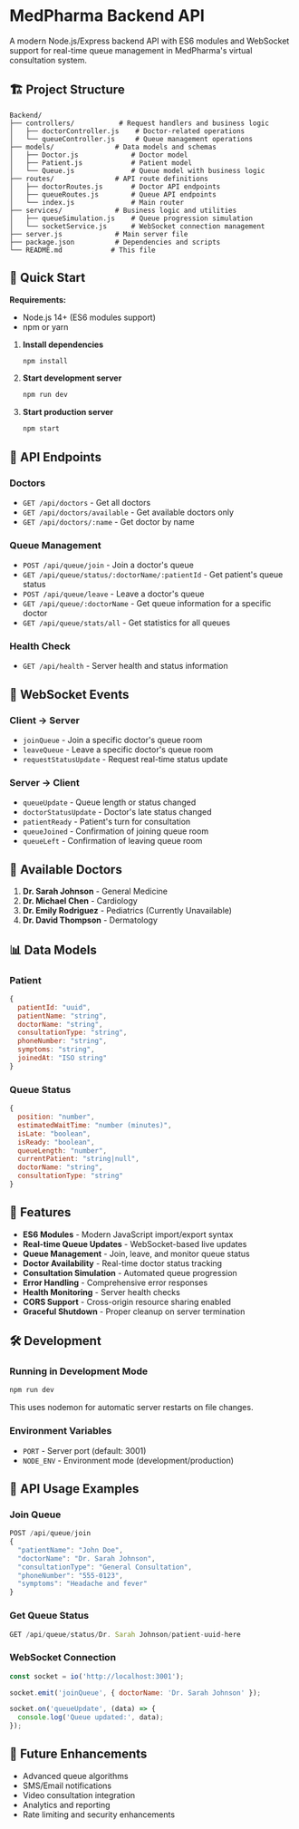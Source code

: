 # MedPharma Backend API

A modern Node.js/Express backend API with ES6 modules and WebSocket support for real-time queue management in MedPharma's virtual consultation system.

## 🏗️ Project Structure

```
Backend/
├── controllers/           # Request handlers and business logic
│   ├── doctorController.js    # Doctor-related operations
│   └── queueController.js     # Queue management operations
├── models/               # Data models and schemas
│   ├── Doctor.js             # Doctor model
│   ├── Patient.js            # Patient model
│   └── Queue.js              # Queue model with business logic
├── routes/               # API route definitions
│   ├── doctorRoutes.js       # Doctor API endpoints
│   ├── queueRoutes.js        # Queue API endpoints
│   └── index.js              # Main router
├── services/             # Business logic and utilities
│   ├── queueSimulation.js    # Queue progression simulation
│   └── socketService.js      # WebSocket connection management
├── server.js             # Main server file
├── package.json          # Dependencies and scripts
└── README.md            # This file
```

## 🚀 Quick Start

**Requirements:**
- Node.js 14+ (ES6 modules support)
- npm or yarn

1. **Install dependencies**
   ```bash
   npm install
   ```

2. **Start development server**
   ```bash
   npm run dev
   ```

3. **Start production server**
   ```bash
   npm start
   ```

## 📡 API Endpoints

### Doctors
- `GET /api/doctors` - Get all doctors
- `GET /api/doctors/available` - Get available doctors only
- `GET /api/doctors/:name` - Get doctor by name

### Queue Management
- `POST /api/queue/join` - Join a doctor's queue
- `GET /api/queue/status/:doctorName/:patientId` - Get patient's queue status
- `POST /api/queue/leave` - Leave a doctor's queue
- `GET /api/queue/:doctorName` - Get queue information for a specific doctor
- `GET /api/queue/stats/all` - Get statistics for all queues

### Health Check
- `GET /api/health` - Server health and status information

## 🔄 WebSocket Events

### Client → Server
- `joinQueue` - Join a specific doctor's queue room
- `leaveQueue` - Leave a specific doctor's queue room
- `requestStatusUpdate` - Request real-time status update

### Server → Client
- `queueUpdate` - Queue length or status changed
- `doctorStatusUpdate` - Doctor's late status changed
- `patientReady` - Patient's turn for consultation
- `queueJoined` - Confirmation of joining queue room
- `queueLeft` - Confirmation of leaving queue room

## 🏥 Available Doctors

1. **Dr. Sarah Johnson** - General Medicine
2. **Dr. Michael Chen** - Cardiology
3. **Dr. Emily Rodriguez** - Pediatrics (Currently Unavailable)
4. **Dr. David Thompson** - Dermatology

## 📊 Data Models

### Patient
```javascript
{
  patientId: "uuid",
  patientName: "string",
  doctorName: "string",
  consultationType: "string",
  phoneNumber: "string",
  symptoms: "string",
  joinedAt: "ISO string"
}
```

### Queue Status
```javascript
{
  position: "number",
  estimatedWaitTime: "number (minutes)",
  isLate: "boolean",
  isReady: "boolean",
  queueLength: "number",
  currentPatient: "string|null",
  doctorName: "string",
  consultationType: "string"
}
```

## 🔧 Features

- **ES6 Modules** - Modern JavaScript import/export syntax
- **Real-time Queue Updates** - WebSocket-based live updates
- **Queue Management** - Join, leave, and monitor queue status
- **Doctor Availability** - Real-time doctor status tracking
- **Consultation Simulation** - Automated queue progression
- **Error Handling** - Comprehensive error responses
- **Health Monitoring** - Server health checks
- **CORS Support** - Cross-origin resource sharing enabled
- **Graceful Shutdown** - Proper cleanup on server termination

## 🛠️ Development

### Running in Development Mode
```bash
npm run dev
```
This uses nodemon for automatic server restarts on file changes.

### Environment Variables
- `PORT` - Server port (default: 3001)
- `NODE_ENV` - Environment mode (development/production)

## 📝 API Usage Examples

### Join Queue
```javascript
POST /api/queue/join
{
  "patientName": "John Doe",
  "doctorName": "Dr. Sarah Johnson",
  "consultationType": "General Consultation",
  "phoneNumber": "555-0123",
  "symptoms": "Headache and fever"
}
```

### Get Queue Status
```javascript
GET /api/queue/status/Dr. Sarah Johnson/patient-uuid-here
```

### WebSocket Connection
```javascript
const socket = io('http://localhost:3001');

socket.emit('joinQueue', { doctorName: 'Dr. Sarah Johnson' });

socket.on('queueUpdate', (data) => {
  console.log('Queue updated:', data);
});
```

## 🔮 Future Enhancements


- Advanced queue algorithms
- SMS/Email notifications
- Video consultation integration
- Analytics and reporting
- Rate limiting and security enhancements
